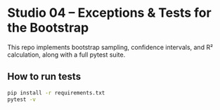 # Studio 04 – Exceptions & Tests for the Bootstrap

This repo implements bootstrap sampling, confidence intervals, and R² calculation, along with a full pytest suite.

## How to run tests
```bash
pip install -r requirements.txt
pytest -v